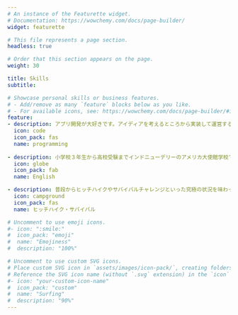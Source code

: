 ```yaml
---
# An instance of the Featurette widget.
# Documentation: https://wowchemy.com/docs/page-builder/
widget: featurette

# This file represents a page section.
headless: true

# Order that this section appears on the page.
weight: 30

title: Skills
subtitle:

# Showcase personal skills or business features.
# - Add/remove as many `feature` blocks below as you like.
# - For available icons, see: https://wowchemy.com/docs/page-builder/#icons
feature:
- description: アプリ開発が大好きです。アイディアを考えるところから実装して運営するまでを日々体験しています。
  icon: code
  icon_pack: fas
  name: programming
  
- description: 小学校３年生から高校受験までインドニューデリーのアメリカ大使館学校で勉強していましたので英語はネイティブ並です。
  icon: globe
  icon_pack: fab
  name: English

- description: 普段からヒッチハイクやサバイバルチャレンジといった究極の状況を味わっています。
  icon: campground
  icon_pack: fas
  name: ヒッチハイク・サバイバル

# Uncomment to use emoji icons.
#- icon: ":smile:"
#  icon_pack: "emoji"
#  name: "Emojiness"
#  description: "100%"  

# Uncomment to use custom SVG icons.
# Place custom SVG icon in `assets/images/icon-pack/`, creating folders if necessary.
# Reference the SVG icon name (without `.svg` extension) in the `icon` field.
#- icon: "your-custom-icon-name"
#  icon_pack: "custom"
#  name: "Surfing"
#  description: "90%"
---
```


